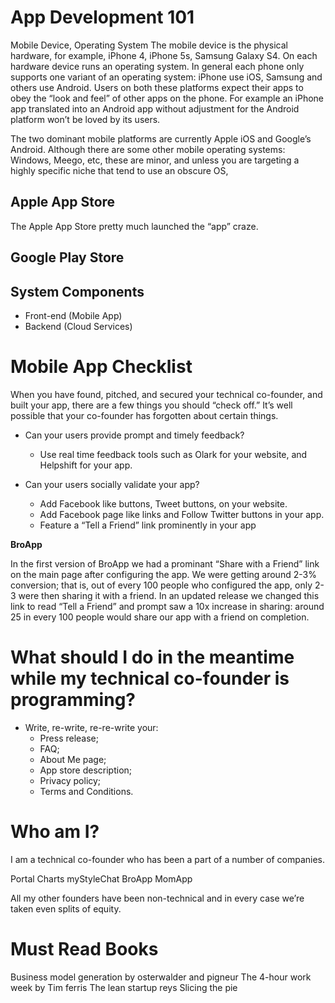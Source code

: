 # App Development 101
Mobile Device, Operating System
The mobile device is the physical hardware, for example, iPhone 4, iPhone 5s, Samsung Galaxy S4. On each hardware device runs an operating system. In general each phone only supports one variant of an operating system: iPhone use iOS, Samsung and others use Android. Users on both these platforms expect their apps to obey the “look and feel” of other apps on the phone. For example an iPhone app translated into an Android app without adjustment for the Android platform won’t be loved by its users.

The two dominant mobile platforms are currently Apple iOS and Google’s Android. Although there are some other mobile operating systems: Windows, Meego, etc, these are minor, and unless you are targeting a highly specific niche that tend to use an obscure OS, 

## Apple App Store
The Apple App Store pretty much launched the “app” craze. 

## Google Play Store


## System Components

 - Front-end (Mobile App)
 - Backend (Cloud Services)


# Mobile App Checklist
When you have found, pitched, and secured your technical co-founder, and built your app, there are a few things you should “check off.” It’s well possible that your co-founder has forgotten about certain things.

 - Can your users provide prompt and timely feedback?

    - Use real time feedback tools such as Olark for your website, and Helpshift for your app.

 - Can your users socially validate your app?

    - Add Facebook like buttons, Tweet buttons, on your website.
    - Add Facebook page like links and Follow Twitter buttons in your app.
    - Feature a “Tell a Friend” link prominently in your app

**BroApp**

In the first version of BroApp we had a prominant “Share with a Friend” link on the main page after configuring the app. We were getting around 2-3% conversion; that is, out of every 100 people who configured the app, only 2-3 were then sharing it with a friend. In an updated release we changed this link to read “Tell a Friend” and prompt saw a 10x increase in sharing: around 25 in every 100 people would share our app with a friend on completion.

# What should I do in the meantime while my technical co-founder is programming?

 - Write, re-write, re-re-write your:
   - Press release;
   - FAQ;
   - About Me page;
   - App store description;
   - Privacy policy;
   - Terms and Conditions.

# Who am I?
I am a technical co-founder who has been a part of a number of companies.

Portal Charts
myStyleChat
BroApp
MomApp

All my other founders have been non-technical and in every case we’re taken even splits of equity.

# Must Read Books

Business model generation by osterwalder and pigneur
The 4-hour work week by Tim ferris
The lean startup reys
Slicing the pie
